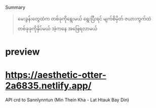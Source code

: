 

Summary
> မေးခွန်းတွေထဲက တစ်ခုကိုရွေးမယ်
ရွေးပြီးရင် မျက်စိမှိတ် ဇယားကွက်ထဲတစ်ခုခုကိုနှိပ်မယ်
အဲ့ကနေ အဖြေရလာမယ်
# preview
# https://aesthetic-otter-2a6835.netlify.app/


API crd to Sannlynntun (Min Thein Kha - Lat Htauk Bay Din)
